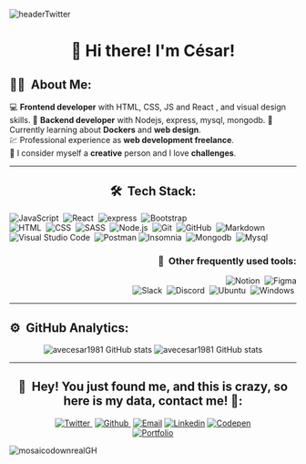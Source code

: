 

![headerTwitter](https://cdn.pixabay.com/photo/2021/08/04/13/06/software-developer-6521720_960_720.jpg)


<div align="center">
  
# :wave: **Hi there! I'm César!** 

</div>

<div align="left">

## :man_technologist: &nbsp;About Me:



:computer: **Frontend developer** with HTML, CSS, JS and React  , and visual design skills.
:candy: **Backend developer** with Nodejs, express, mysql, mongodb.
:pushpin: Currently learning about **Dockers** and **web design**.  
:chart: Professional experience as **web development freelance**.  
:art: I consider myself a **creative** person and I love **challenges**.  

</div> 

---

<span align="center">

## 🛠 &nbsp;Tech Stack:
</span>


![JavaScript](https://img.shields.io/badge/-JavaScript-05122A?style=flat&logo=javascript)&nbsp;
![React](https://img.shields.io/badge/-React-05122A?style=flat&logo=react)&nbsp;
![express](https://img.shields.io/badge/-express-05122A?style=flat&logo=express)&nbsp;
![Bootstrap](https://img.shields.io/badge/-Bootstrap-05122A?style=flat&logo=bootstrap&logoColor=563D7C)\
![HTML](https://img.shields.io/badge/-HTML-05122A?style=flat&logo=HTML5)&nbsp;
![CSS](https://img.shields.io/badge/-CSS-05122A?style=flat&logo=CSS3&logoColor=1572B6)&nbsp;
![SASS](https://img.shields.io/badge/-Sass-05122A?style=flat&logo=sass)&nbsp;
![Node.js](https://img.shields.io/badge/-Node.js-05122A?style=flat&logo=node.js)&nbsp;
![Git](https://img.shields.io/badge/-Git-05122A?style=flat&logo=git)&nbsp;
![GitHub](https://img.shields.io/badge/-GitHub-05122A?style=flat&logo=github)&nbsp;
![Markdown](https://img.shields.io/badge/-Markdown-05122A?style=flat&logo=markdown)\
![Visual Studio Code](https://img.shields.io/badge/-Visual%20Studio%20Code-05122A?style=flat&logo=visual-studio-code&logoColor=007ACC)&nbsp;
![Postman](https://img.shields.io/badge/-Postman-05122A?style=flat&logo=postman)
![Insomnia](https://img.shields.io/badge/-insomnia-05122A?style=flat&logo=insomnia)&nbsp;
![Mongodb](https://img.shields.io/badge/-mongodb-05122A?style=flat&logo=mongodb)&nbsp;
![Mysql](https://img.shields.io/badge/-mysql-05122A?style=flat&logo=mysql)&nbsp;

<span align="right">

### :toolbox: &nbsp;Other frequently used tools:



![Notion](https://img.shields.io/badge/-Notion-05122A?style=flat&logo=notion)&nbsp;
![Figma](https://img.shields.io/badge/-Figma-05122A?style=flat&logo=figma)\
![Slack](https://img.shields.io/badge/-Slack-05122A?style=flat&logo=slack)&nbsp;
![Discord](https://img.shields.io/badge/-Discord-05122A?style=flat&logo=discord)&nbsp;
![Ubuntu](https://img.shields.io/badge/-ubuntu-05122A?style=flat&logo=ubuntu)&nbsp;
![Windows](https://img.shields.io/badge/-Windows-05122A?style=flat&logo=windows)&nbsp;   


</span>

---   

## ⚙️ &nbsp;GitHub Analytics:

<div align="center">

![avecesar1981 GitHub stats](https://github-readme-stats.vercel.app/api?username=avecesar1981&show_icons=true&theme=onedark&layout=compact)
![avecesar1981 GitHub stats](https://github-readme-stats.vercel.app/api/top-langs/?username=avecesar1981&theme=onedark&layout=compact)   

</div>

---

<div align="center">

## :call_me_hand: &nbsp;Hey! You just found me, and this is crazy, so here is my data, contact me! :musical_note::



[![Twitter](https://img.shields.io/twitter/follow/0_0avecesar?label=Twitter&style=social)&nbsp;](https://twitter.com/0_0avecesar)
[![Github](https://img.shields.io/github/followers/avecesar1981?label=Github&style=social)&nbsp;](https://github.com/avecesar1981)
[![Email](https://img.shields.io/badge/-crruiz1981@gmail.com-05122A?style=flat&logo=gmail&color=grey)](mailto:crruiz1981@gmail.com)
[![Linkedin](https://img.shields.io/badge/césar-ruiz-9077251b8?style=flat&logo=linkedin&color=grey)](https://www.linkedin.com/in/c%C3%A9sar-ruiz-9077251b8/)
[![Codepen](https://img.shields.io/badge/-@avecesar-05122A?style=flat&logo=codepen&color=grey)](https://codepen.io/avecesar)  
[![Portfolio](https://img.shields.io/website?color=red&label=portfolio&style=for-the-badge&url=https%3A%2F%2Fmartreyz.github.io%2Fportfolio)](https://github.com/avecesar1981?tab=repositories)

</div>







![mosaicodownrealGH](https://user-images.githubusercontent.com/69849664/110167698-67b0d100-7df6-11eb-93d7-020dc7d5acf2.png)
